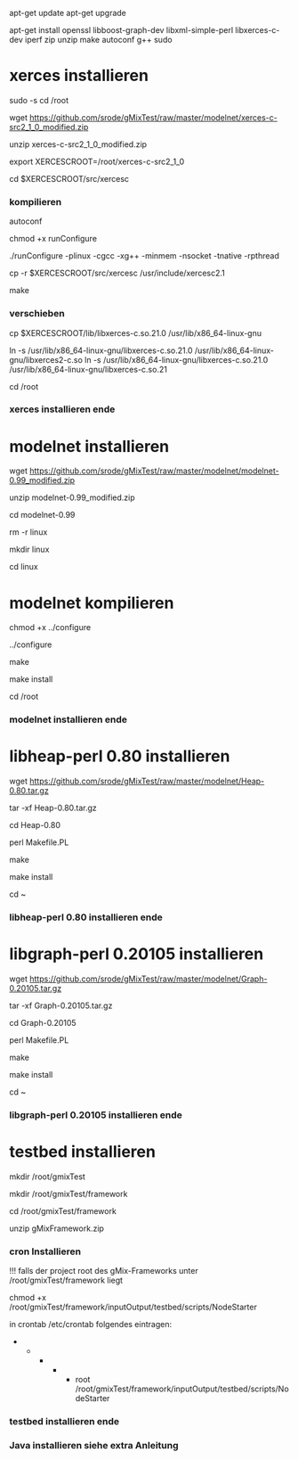 
<!-- cd quelle aus /etc/apt/sources.list auskommentieren -->

apt-get update
apt-get upgrade

apt-get install openssl libboost-graph-dev libxml-simple-perl libxerces-c-dev iperf zip unzip make autoconf g++ sudo


# xerces installieren
sudo -s
cd /root 

wget https://github.com/srode/gMixTest/raw/master/modelnet/xerces-c-src2_1_0_modified.zip

unzip xerces-c-src2_1_0_modified.zip

export XERCESCROOT=/root/xerces-c-src2_1_0

cd $XERCESCROOT/src/xercesc


### kompilieren

autoconf

chmod +x runConfigure

./runConfigure -plinux -cgcc -xg++ -minmem -nsocket -tnative -rpthread


cp -r $XERCESCROOT/src/xercesc /usr/include/xercesc2.1

make


### verschieben

cp $XERCESCROOT/lib/libxerces-c.so.21.0 /usr/lib/x86_64-linux-gnu

ln -s /usr/lib/x86_64-linux-gnu/libxerces-c.so.21.0 /usr/lib/x86_64-linux-gnu/libxerces2-c.so
ln -s /usr/lib/x86_64-linux-gnu/libxerces-c.so.21.0 /usr/lib/x86_64-linux-gnu/libxerces-c.so.21

cd /root

### xerces installieren ende


# modelnet installieren

wget https://github.com/srode/gMixTest/raw/master/modelnet/modelnet-0.99_modified.zip


unzip modelnet-0.99_modified.zip

cd modelnet-0.99

rm -r linux

mkdir linux

cd linux


# modelnet kompilieren

chmod +x ../configure

../configure

make

make install

cd /root

### modelnet installieren ende


# libheap-perl 0.80 installieren

wget https://github.com/srode/gMixTest/raw/master/modelnet/Heap-0.80.tar.gz

tar -xf Heap-0.80.tar.gz

cd Heap-0.80

perl Makefile.PL

make

make install

cd ~

### libheap-perl 0.80 installieren ende


# libgraph-perl 0.20105 installieren

wget https://github.com/srode/gMixTest/raw/master/modelnet/Graph-0.20105.tar.gz

tar -xf Graph-0.20105.tar.gz

cd Graph-0.20105

perl Makefile.PL

make

make install

cd ~

### libgraph-perl 0.20105 installieren ende





# testbed installieren

mkdir /root/gmixTest

mkdir /root/gmixTest/framework

cd /root/gmixTest/framework

unzip gMixFramework.zip


### cron Installieren

!!! falls der project root des gMix-Frameworks unter /root/gmixTest/framework liegt

chmod +x /root/gmixTest/framework/inputOutput/testbed/scripts/NodeStarter


in crontab /etc/crontab folgendes eintragen:

* * * * *   root    /root/gmixTest/framework/inputOutput/testbed/scripts/NodeStarter


### testbed installieren ende



### Java installieren siehe extra Anleitung
